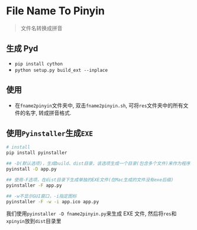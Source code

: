 # File Name To Pinyin

> 文件名转换成拼音

## 生成 Pyd

- `pip install cython`
- `python setup.py build_ext --inplace`

## 使用

- 在`fname2pinyin`文件夹中, 双击`fname2pinyin.sh`, 可将`res`文件夹中的所有文件的名字, 转成拼音格式.

## 使用`Pyinstaller`生成`EXE`

```bash
# install
pip install pyinstaller

## -D(默认选项)，生成build、dist目录，该选项生成一个目录(包含多个文件)来作为程序
pyinstall -D app.py

## 使用-F选项，在dist目录下生成单独的EXE文件(在Mac生成的文件没有exe后缀)
pyinstaller -F app.py

## -w不显示GUI窗口，-i指定图标
pyinstaller -F -w -i app.ico app.py
```

我们使用`pyinstaller -D fname2pinyin.py`来生成 EXE 文件, 然后将`res`和`xpinyin`放到`dist`目录里

